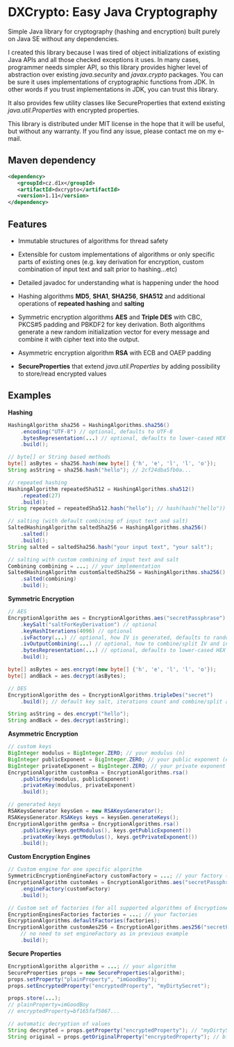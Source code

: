 DXCrypto: Easy Java Cryptography
================================
Simple Java library for cryptography (hashing and encryption) built purely on Java SE without any dependencies.

I created this library because I was tired of object initializations of existing Java APIs and all those checked
exceptions it uses. In many cases, programmer needs simpler API, so this library provides higher
level of abstraction over existing *java.security* and *javax.crypto* packages. You can be sure it uses implementations
of cryptographic functions from JDK. In other words if you trust implementations in JDK, you can trust this library.

It also provides few utility classes like SecureProperties that extend existing *java.util.Properties* with
encrypted properties.

This library is distributed under MIT license in the hope that it will be useful, but without any warranty.
If you find any issue, please contact me on my e-mail.

Maven dependency
----------------

```xml
<dependency>
   <groupId>cz.d1x</groupId>
   <artifactId>dxcrypto</artifactId>
   <version>1.11</version>
</dependency>
```

Features
--------

- Immutable structures of algorithms for thread safety

- Extensible for custom implementations of algorithms or only specific parts of existing ones (e.g. key derivation
for encryption, custom combination of input text and salt prior to hashing...etc)

- Detailed javadoc for understanding what is happening under the hood

- Hashing algorithms **MD5**, **SHA1**, **SHA256**, **SHA512** and additional operations of **repeated hashing** 
and **salting** 

- Symmetric encryption algorithms **AES** and **Triple DES** with CBC, PKCS#5 padding and PBKDF2 for key derivation.
Both algorithms generate a new random initialization vector for every message and combine it with cipher text
into the output.

- Asymmetric encryption algorithm **RSA** with ECB and OAEP padding

- **SecureProperties** that extend *java.util.Properties* by adding possibility to store/read encrypted values

Examples
--------
**Hashing**
```java
HashingAlgorithm sha256 = HashingAlgorithms.sha256()
    .encoding("UTF-8") // optional, defaults to UTF-8
    .bytesRepresentation(...) // optional, defaults to lower-cased HEX
    .build();

// byte[] or String based methods
byte[] asBytes = sha256.hash(new byte[] {'h', 'e', 'l', 'l', 'o'});
String asString = sha256.hash("hello"); // 2cf24dba5fb0a...

// repeated hashing
HashingAlgorithm repeatedSha512 = HashingAlgorithms.sha512()
    .repeated(27)
    .build();
String repeated = repeatedSha512.hash("hello"); // hash(hash("hello")) ~ 27x

// salting (with default combining of input text and salt)
SaltedHashingAlgorithm saltedSha256 = HashingAlgorithms.sha256()
    .salted()
    .build();
String salted = saltedSha256.hash("your input text", "your salt");

// salting with custom combining of input text and salt
Combining combining = ...; // your implementation
SaltedHashingAlgorithm customSaltedSha256 = HashingAlgorithms.sha256()
    .salted(combining)
    .build();
```

**Symmetric Encryption**
```java
// AES
EncryptionAlgorithm aes = EncryptionAlgorithms.aes("secretPassphrase")
    .keySalt("saltForKeyDerivation") // optional
    .keyHashIterations(4096) // optional
    .ivFactory(...) // optional, how IV is generated, defaults to random bytes
    .ivOutputCombining(...) // optional, how to combine/split IV and input
    .bytesRepresentation(...) // optional, defaults to lower-cased HEX
    .build();

byte[] asBytes = aes.encrypt(new byte[] {'h', 'e', 'l', 'l', 'o'});
byte[] andBack = aes.decrypt(asBytes);

// DES
EncryptionAlgorithm des = EncryptionAlgorithms.tripleDes("secret")
    .build(); // default key salt, iterations count and combine/split alg.

String asString = des.encrypt("hello");
String andBack = des.decrypt(asString);
```

**Asymmetric Encryption**
```java
// custom keys
BigInteger modulus = BigInteger.ZERO; // your modulus (n)
BigInteger publicExponent = BigInteger.ZERO; // your public exponent (e)
BigInteger privateExponent = BigInteger.ZERO; // your private exponent (d)
EncryptionAlgorithm customRsa = EncryptionAlgorithms.rsa()
    .publicKey(modulus, publicExponent)
    .privateKey(modulus, privateExponent)
    .build();

// generated keys
RSAKeysGenerator keysGen = new RSAKeysGenerator();
RSAKeysGenerator.RSAKeys keys = keysGen.generateKeys();
EncryptionAlgorithm genRsa = EncryptionAlgorithms.rsa()
    .publicKey(keys.getModulus(), keys.getPublicExponent())
    .privateKey(keys.getModulus(), keys.getPrivateExponent())
    .build();
```

**Custom Encryption Engines**
```java
// Custom engine for one specific algorithm
SymmetricEncryptionEngineFactory customFactory = ...; // your factory (for 1 engine)
EncryptionAlgorithm customAes = EncryptionAlgorithms.aes("secretPassphrase")
    .engineFactory(customFactory)
    .build();

// Custom set of factories (for all supported algorithms of EncryptionAlgorithms)
EncryptionEnginesFactories factories = ...; // your factories
EncryptionAlgorithms.defaultFactories(factories);
EncryptionAlgorithm customAes256 = EncryptionAlgorithms.aes256("secretPassphrase")
    // no need to set engineFactory as in previous example
    .build();
```

**Secure Properties**
```java
EncryptionAlgorithm algorithm = ...; // your algorithm
SecureProperties props = new SecureProperties(algorithm);
props.setProperty("plainProperty", "imGoodBoy");
props.setEncryptedProperty("encryptedProperty", "myDirtySecret");

props.store(...);
// plainProperty=imGoodBoy
// encryptedProperty=bf165faf5067...

// automatic decryption of values
String decrypted = props.getProperty("encryptedProperty"); // "myDirtySecret"
String original = props.getOriginalProperty("encryptedProperty"); // bf165...
```